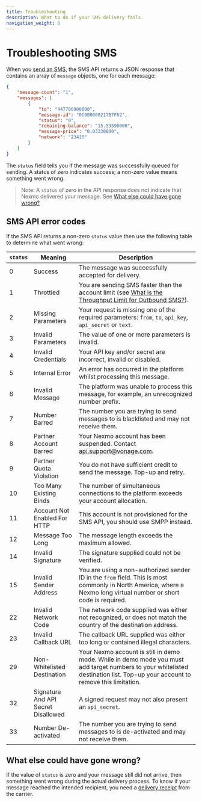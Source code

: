 ```yaml
---
title: Troubleshooting
description: What to do if your SMS delivery fails.
navigation_weight: 6
---
```


# Troubleshooting SMS

When you [send an SMS](/messaging/sms/code-snippets/send-an-sms), the SMS API returns a JSON response that contains an array of `message` objects, one for each message:

```json
{
    "message-count": "1",
    "messages": [
        {
            "to": "447700900000",
            "message-id": "0C000000217B7F02",
            "status": "0",
            "remaining-balance": "15.53590000",
            "message-price": "0.03330000",
            "network": "23410"
        }
    ]
}
```

The `status` field tells you if the message was successfully queued for sending. A status of zero indicates success; a non-zero value means something went wrong.

> Note: A `status` of zero in the API response does not indicate that Nexmo delivered your message. See [What else could have gone wrong?](#what-else-could-have-gone-wrong)

## SMS API error codes

If the SMS API returns a non-zero `status` value then use the following table to determine what went wrong:

| `status` | Meaning | Description |
|---|---|---|
| 0 | Success  | The message was successfully accepted for delivery.
| 1 | Throttled | You are sending SMS faster than the account limit (see [What is the Throughput Limit for Outbound SMS?](https://help.nexmo.com/hc/en-us/articles/203993598)). |
| 2 | Missing Parameters | Your request is missing one of the required parameters: `from`, `to`, `api_key`, `api_secret` or `text`. |
| 3 | Invalid Parameters | The value of one or more parameters is invalid.
| 4 | Invalid Credentials | Your API key and/or secret are incorrect, invalid or disabled.
| 5 | Internal Error | An error has occurred in the platform whilst processing this message.
| 6 | Invalid Message | The platform was unable to process this message, for example, an unrecognized number prefix.
| 7 | Number Barred | The number you are trying to send messages to is blacklisted and may not receive them.
| 8 | Partner Account Barred  | Your Nexmo account has been suspended. Contact <api.support@vonage.com>. |
| 9 | Partner Quota Violation  | You do not have sufficient credit to send the message. Top-up and retry.  |
| 10 | Too Many Existing Binds | The number of simultaneous connections to the platform exceeds your account allocation.
| 11 | Account Not Enabled For HTTP | This account is not provisioned for the SMS API, you should use SMPP instead.
| 12 | Message Too Long | The message length exceeds the maximum allowed.
| 14 | Invalid Signature | The signature supplied could not be verified.
| 15 | Invalid Sender Address | You are using a non-authorized sender ID in the `from` field. This is most commonly in North America, where a Nexmo long virtual number or short code is required.  |
| 22 | Invalid Network Code | The network code supplied was either not recognized, or does not match the country of the destination address.
| 23 | Invalid Callback URL | The callback URL supplied was either too long or contained illegal characters.
| 29 | Non-Whitelisted Destination | Your Nexmo account is still in demo mode. While in demo mode you must add target numbers to your whitelisted destination list. Top-up your account to remove this limitation. |
| 32 | Signature And API Secret Disallowed | A signed request may not also present an `api_secret`.
| 33 | Number De-activated | The number you are trying to send messages to is de-activated and may not receive them.

## What else could have gone wrong?

If the value of `status` is zero and your message still did not arrive, then something went wrong during the actual delivery process. To know if your message reached the intended recipient, you need a [delivery receipt](/messaging/sms/guides/delivery-receipts) from the carrier.

